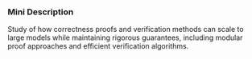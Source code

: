 ### Mini Description

Study of how correctness proofs and verification methods can scale to large models while maintaining rigorous guarantees, including modular proof approaches and efficient verification algorithms.
